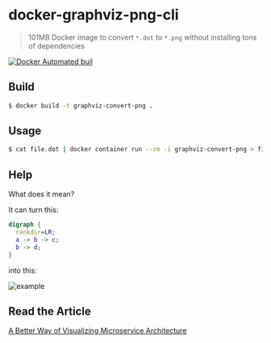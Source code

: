 # docker-graphviz-png-cli

> 101MB Docker image to convert `*.dot` to `*.png` without installing tons of dependencies

[![Docker Automated buil](https://img.shields.io/docker/automated/jrottenberg/ffmpeg.svg)](https://hub.docker.com/r/vladgolubev/dot2png/)

## Build
```bash
$ docker build -t graphviz-convert-png .
```

## Usage

```bash
$ cat file.dot | docker container run --rm -i graphviz-convert-png > file.png
```

## Help

What does it mean?

It can turn this:

```dot
digraph {
  rankdir=LR;
  a -> b -> c;
  b -> d;
}
```

into this:

![example](example.png)

## Read the Article

[A Better Way of Visualizing Microservice Architecture](https://medium.com/@vladholubiev/an-alternative-way-of-visualizing-microservice-architecture-837cbee575c1#.bxnkxh3jw)
